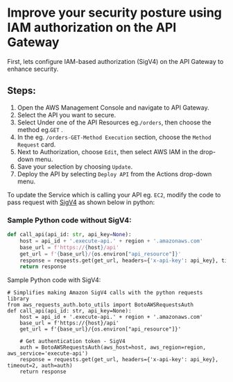 # Improve your security posture using IAM authorization on the API Gateway

First, lets configure IAM-based authorization (SigV4) on the API Gateway to enhance security.

## Steps:

1. Open the AWS Management Console and navigate to API Gateway.
2. Select the API you want to secure.
3. Select Under one of the API Resources eg.`/orders`, then choose the method eg.`GET` .
4. In the eg. `/orders-GET-Method Execution` section, choose the `Method Request` card.
5. Next to Authorization, choose `Edit`, then select AWS IAM in the drop-down menu.
6. Save your selection by choosing `Update`.
7. Deploy the API by selecting `Deploy API` from the Actions drop-down menu.

To update the Service which is calling your API eg. `EC2`, modify the code to pass request with [SigV4](https://docs.aws.amazon.com/IAM/latest/UserGuide/reference_aws-signing.html) as shown below in python:

### Sample Python code without SigV4:

```python
def call_api(api_id: str, api_key=None): 
    host = api_id + '.execute-api.' + region + '.amazonaws.com'
    base_url = f'https://{host}/api'
    get_url = f'{base_url}/{os.environ["api_resource"]}'
    response = requests.get(get_url, headers={'x-api-key': api_key}, timeout=2)
    return response
```

Sample Python code with SigV4:
```
# Simplifies making Amazon SigV4 calls with the python requests library
from aws_requests_auth.boto_utils import BotoAWSRequestsAuth
def call_api(api_id: str, api_key=None): 
    host = api_id + '.execute-api.' + region + '.amazonaws.com'
    base_url = f'https://{host}/api'
    get_url = f'{base_url}/{os.environ["api_resource"]}'
    
    # Get authentication token - SigV4
    auth = BotoAWSRequestsAuth(aws_host=host, aws_region=region, aws_service='execute-api')
    response = requests.get(get_url, headers={'x-api-key': api_key}, timeout=2, auth=auth)
    return response
```


